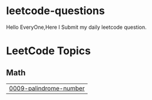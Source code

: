 # leetcode-questions
Hello EveryOne,Here I Submit my daily leetcode question.

<!---LeetCode Topics Start-->
# LeetCode Topics
## Math
|  |
| ------- |
| [0009-palindrome-number](https://github.com/Akshay-2134/leetcode-questions/tree/master/0009-palindrome-number) |
<!---LeetCode Topics End-->